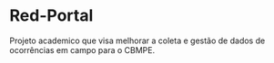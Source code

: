 # Red-Portal
Projeto academico que visa melhorar a coleta e gestão de dados de ocorrências em campo para o CBMPE.
